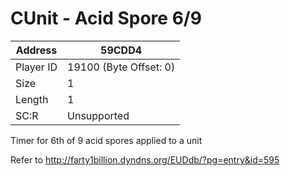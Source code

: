 
#  CUnit - Acid Spore 6/9
Address   | 59CDD4
----------|-------------
Player ID | 19100 (Byte Offset: 0)
Size 	  | 1
Length 	  | 1
SC:R      | Unsupported

Timer for 6th of 9 acid spores applied to a unit

Refer to http://farty1billion.dyndns.org/EUDdb/?pg=entry&id=595
